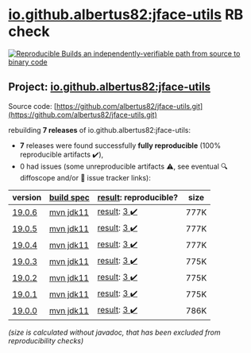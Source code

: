 [io.github.albertus82:jface-utils](https://search.maven.org/artifact/io.github.albertus82/jface-utils/) RB check
=======

[![Reproducible Builds](https://reproducible-builds.org/images/logos/rb.svg) an independently-verifiable path from source to binary code](https://reproducible-builds.org/)

## Project: [io.github.albertus82:jface-utils](https://search.maven.org/artifact/io.github.albertus82/jface-utils/)

Source code: [https://github.com/albertus82/jface-utils.git](https://github.com/albertus82/jface-utils.git)

rebuilding **7 releases** of io.github.albertus82:jface-utils:
- **7** releases were found successfully **fully reproducible** (100% reproducible artifacts :heavy_check_mark:),
- 0 had issues (some unreproducible artifacts :warning:, see eventual :mag: diffoscope and/or :memo: issue tracker links):

| version | [build spec](/BUILDSPEC.md) | [result](https://reproducible-builds.org/docs/jvm/): reproducible? | size |
| -- | --------- | ------ | -- |
| [19.0.6](https://search.maven.org/artifact/io.github.albertus82/jface-utils/19.0.6/pom) | [mvn jdk11](jface-utils-19.0.6.buildspec) | [result](jface-utils-19.0.6.buildinfo): [3 :heavy_check_mark: ](jface-utils-19.0.6.buildcompare) | 777K |
| [19.0.5](https://search.maven.org/artifact/io.github.albertus82/jface-utils/19.0.5/pom) | [mvn jdk11](jface-utils-19.0.5.buildspec) | [result](jface-utils-19.0.5.buildinfo): [3 :heavy_check_mark: ](jface-utils-19.0.5.buildcompare) | 777K |
| [19.0.4](https://search.maven.org/artifact/io.github.albertus82/jface-utils/19.0.4/pom) | [mvn jdk11](jface-utils-19.0.4.buildspec) | [result](jface-utils-19.0.4.buildinfo): [3 :heavy_check_mark: ](jface-utils-19.0.4.buildcompare) | 777K |
| [19.0.3](https://search.maven.org/artifact/io.github.albertus82/jface-utils/19.0.3/pom) | [mvn jdk11](jface-utils-19.0.3.buildspec) | [result](jface-utils-19.0.3.buildinfo): [3 :heavy_check_mark: ](jface-utils-19.0.3.buildcompare) | 775K |
| [19.0.2](https://search.maven.org/artifact/io.github.albertus82/jface-utils/19.0.2/pom) | [mvn jdk11](jface-utils-19.0.2.buildspec) | [result](jface-utils-19.0.2.buildinfo): [3 :heavy_check_mark: ](jface-utils-19.0.2.buildcompare) | 775K |
| [19.0.1](https://search.maven.org/artifact/io.github.albertus82/jface-utils/19.0.1/pom) | [mvn jdk11](jface-utils-19.0.1.buildspec) | [result](jface-utils-19.0.1.buildinfo): [3 :heavy_check_mark: ](jface-utils-19.0.1.buildcompare) | 775K |
| [19.0.0](https://search.maven.org/artifact/io.github.albertus82/jface-utils/19.0.0/pom) | [mvn jdk11](jface-utils-19.0.0.buildspec) | [result](jface-utils-19.0.0.buildinfo): [3 :heavy_check_mark: ](jface-utils-19.0.0.buildcompare) | 786K |

<i>(size is calculated without javadoc, that has been excluded from reproducibility checks)</i>
